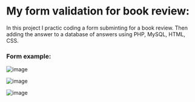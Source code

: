 # My form validation for book review:
In this project I practic coding a form subminting for a book review. Then adding the answer to a database of answers using PHP, MySQL, HTML, CSS.

<h3>Form example:</h3>

![image](https://user-images.githubusercontent.com/65151701/159085633-aa0ba4af-daff-4d8e-a896-9bf6655aba49.png)

![image](https://user-images.githubusercontent.com/65151701/159085668-046fd193-763e-4ee8-a0ca-22b777b8c6d5.png)

![image](https://user-images.githubusercontent.com/65151701/159085689-7dc21cf8-b9dc-4711-a46c-915e7e8a7027.png)
